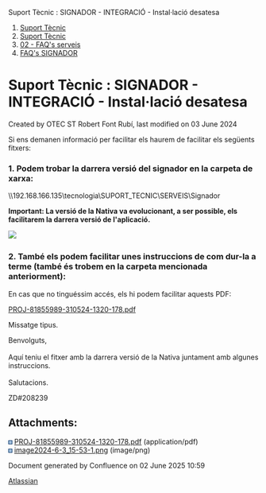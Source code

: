 Suport Tècnic : SIGNADOR - INTEGRACIÓ - Instal·lació desatesa  

1.  [Suport Tècnic](index.html)
2.  [Suport Tècnic](13893782.html)
3.  [02 - FAQ's serveis](26313393.html)
4.  [FAQ's SIGNADOR](30867480.html)

Suport Tècnic : SIGNADOR - INTEGRACIÓ - Instal·lació desatesa
=============================================================

Created by OTEC ST Robert Font Rubí, last modified on 03 June 2024

  

Si ens demanen informació per facilitar els haurem de facilitar els següents fitxers:

### 1. Podem trobar la darrera versió del signador en la carpeta de xarxa:

\\\\192.168.166.135\\tecnologia\\SUPORT\_TECNIC\\SERVEIS\\Signador

**Important: La versió de la Nativa va evolucionant, a ser possible, els facilitarem la darrera versió de l'aplicació.**

![](attachments/100010594/100010596.png)

  

### 2\. També els podem facilitar unes instruccions de com dur-la a terme (també és trobem en la carpeta mencionada anteriorment):

En cas que no tinguéssim accés, els hi podem facilitar aquests PDF:

[PROJ-81855989-310524-1320-178.pdf](attachments/100010594/100010595.pdf)

  

Missatge tipus.

Benvolguts,  
   
Aquí teniu el fitxer amb la darrera versió de la Nativa juntament amb algunes instruccions.  
   
Salutacions.

  

ZD#208239

  

Attachments:
------------

![](images/icons/bullet_blue.gif) [PROJ-81855989-310524-1320-178.pdf](attachments/100010594/100010595.pdf) (application/pdf)  
![](images/icons/bullet_blue.gif) [image2024-6-3\_15-53-1.png](attachments/100010594/100010596.png) (image/png)  

Document generated by Confluence on 02 June 2025 10:59

[Atlassian](http://www.atlassian.com/)